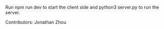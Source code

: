 Run npm run dev to start the client side and python3 server.py to run the server. 

Contributors: Jonathan Zhou
